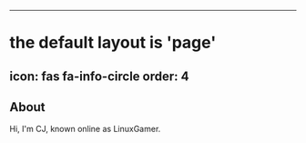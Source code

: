 ---
# the default layout is 'page'
icon: fas fa-info-circle
order: 4
--

## About
Hi, I'm CJ, known online as LinuxGamer.

